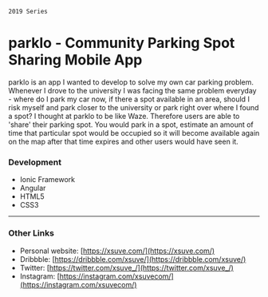 `2019 Series`
# parklo - Community Parking Spot Sharing Mobile App
parklo is an app I wanted to develop to solve my own car parking problem. Whenever I drove to the university I was facing the same problem everyday - where do I park my car now, if there a spot available in an area, should I risk myself and park closer to the university or park right over where I found a spot? I thought at parklo to be like Waze. Therefore users are able to 'share' their parking spot. You would park in a spot, estimate an amount of time that particular spot would be occupied so it will become available again on the map after that time expires and other users would have seen it.

### Development
* Ionic Framework
* Angular
* HTML5
* CSS3

---

### Other Links
* Personal website: [https://xsuve.com/](https://xsuve.com/)
* Dribbble: [https://dribbble.com/xsuve/](https://dribbble.com/xsuve/)
* Twitter: [https://twitter.com/xsuve_/](https://twitter.com/xsuve_/)
* Instagram: [https://instagram.com/xsuvecom/](https://instagram.com/xsuvecom/)
